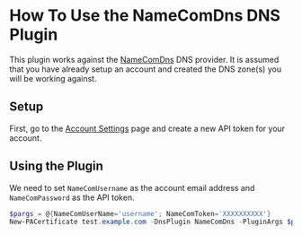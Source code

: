 # How To Use the NameComDns DNS Plugin

This plugin works against the [NameComDns](https://www.name.com/) DNS provider. It is assumed that you have already setup an account and created the DNS zone(s) you will be working against.

## Setup

First, go to the [Account Settings](https://www.name.com/account/settings/api) page and create a new API token for your account. 

## Using the Plugin

We need to set `NameComUsername` as the account email address and `NameComPassword` as the API token.

```powershell
$pargs = @{NameComUserName='username'; NameComToken='XXXXXXXXXX'}
New-PACertificate test.example.com -DnsPlugin NameComDns -PluginArgs $pargs
```
